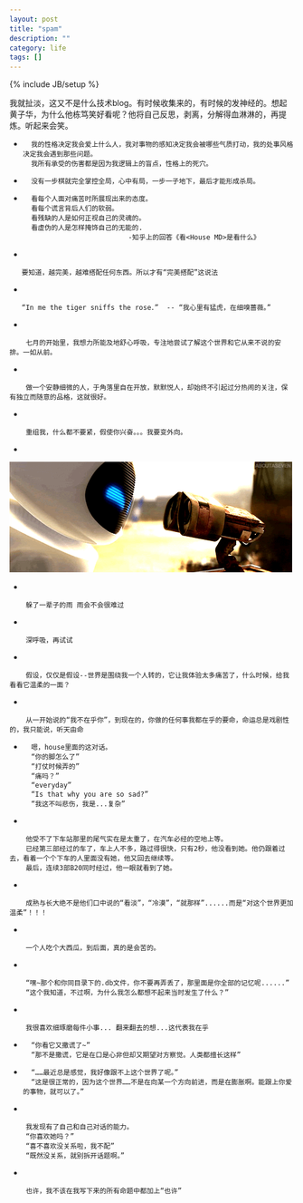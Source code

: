 ```yaml
---
layout: post
title: "spam"
description: ""
category: life
tags: []
---
```

{% include JB/setup %}
  
  我就扯淡，这又不是什么技术blog。有时候收集来的，有时候的发神经的。想起黄子华，为什么他栋笃笑好看呢？他将自己反思，剥离，分解得血淋淋的，再提炼。听起来会笑。   
  

-  
        我的性格决定我会爱上什么人，我对事物的感知决定我会被哪些气质打动，我的处事风格决定我会遇到那些问题。  
        我所有承受的伤害都是因为我逻辑上的盲点，性格上的死穴。  

-  
		没有一步棋就完全掌控全局，心中有局，一步一子地下，最后才能形成杀局。  
		
-    
		看每个人面对痛苦时所展现出来的态度。  
		看每个谎言背后人们的软弱。  
		看残缺的人是如何正视自己的灵魂的。 
		看虚伪的人是怎样掩饰自己的无能的.  
								-知乎上的回答《看<House MD>是看什么》  

-  

       要知道，越完美，越难搭配任何东西。所以才有“完美搭配”这说法     
-  

       “In me the tiger sniffs the rose．”  -- “我心里有猛虎，在细嗅蔷薇。”

-  

        七月的开始里，我想力所能及地舒心呼吸，专注地尝试了解这个世界和它从来不说的安排。一如从前。
 
-  

        做一个安静细微的人，于角落里自在开放，默默悦人，却始终不引起过分热闹的关注，保有独立而随意的品格，这就很好。

-  

        重组我，什么都不要紧，假使你兴奋。。。我要变外向。
         
-  
![1](/image/D2ED6A3B97F6518A1DB55469E9CF079A_500_195.GIF)
 
-  

        躲了一辈子的雨 雨会不会很难过 
-  

        深呼吸，再试试 
-  

        假设，仅仅是假设--世界是围绕我一个人转的，它让我体验太多痛苦了，什么时候，给我看看它温柔的一面？ 
-  

        从一开始说的“我不在乎你”，到现在的，你做的任何事我都在乎的要命，命运总是戏剧性的，我只能说，听天由命 
-  
		嗯，house里面的这对话。  
		“你的脚怎么了”   
		“打仗时候弄的”
		“痛吗？”
		“everyday”
		“Is that why you are so sad?”
		“我这不叫悲伤，我是...复杂” 
-  

        他受不了下车站那里的尾气实在是太重了，在汽车必经的空地上等。  
        已经第三部经过的车了，车上人不多，路过得很快，只有2秒，他没看到她。他仍跟着过去，看着一个个下车的人里面没有她，他又回去继续等。
        最后，连续3部B20同时经过，他一眼就看到了她。
-  

        成熟与长大绝不是他们口中说的“看淡”，“冷漠”，“就那样”......而是“对这个世界更加温柔”！！！ 

-  

        一个人吃个大西瓜，到后面，真的是会苦的。  
-  

        “嘿~那个和你同目录下的.db文件，你不要再弄丢了，那里面是你全部的记忆呢......”   
		“这个我知道，不过啊，为什么我怎么都想不起来当时发生了什么？”   

-  

        我很喜欢细琢磨每件小事... 翻来翻去的想...这代表我在乎
-  
        “你看它又撒谎了~”
        “那不是撒谎，它是在口是心非但却又期望对方察觉。人类都擅长这样”  

-  
        “……最近总是感觉，我好像跟不上这个世界了呢。”
        “这是很正常的，因为这个世界……不是在向某一个方向前进，而是在膨胀啊。能跟上你爱的事物，就可以了。”   


-  

        我发现有了自己和自己对话的能力。
        “你喜欢她吗？”  
        “喜不喜欢没关系啦，我不配”  
        “既然没关系，就别拆开话题啊。”


-  

        也许，我不该在我写下来的所有命题中都加上“也许”  



